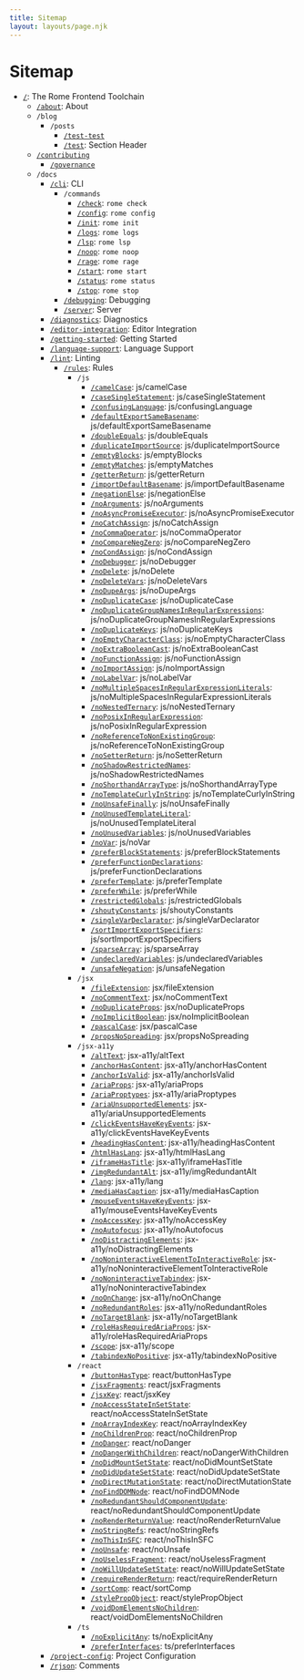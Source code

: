 ```yaml
---
title: Sitemap
layout: layouts/page.njk
---
```


# Sitemap

<!-- EVERYTHING BELOW IS AUTOGENERATED. SEE SCRIPTS FOLDER FOR UPDATE SCRIPTS hash(2bb22555e59f6f0b3019d001f3f890539f8a3c65) -->

 - [`/`](/): The Rome Frontend Toolchain
	 - [`/about`](/about.md/about): About
	 - `/blog`
		 - `/posts`
			 - [`/test-test`](/blog/posts/test-test)
			 - [`/test`](/blog/posts/test): Section Header
	 - [`/contributing`](/contributing)
		 - [`/governance`](/contributing/governance)
	 - `/docs`
		 - [`/cli`](/docs/cli): CLI
			 - `/commands`
				 - [`/check`](/docs/cli/commands/check): `rome check`
				 - [`/config`](/docs/cli/commands/config): `rome config`
				 - [`/init`](/docs/cli/commands/init): `rome init`
				 - [`/logs`](/docs/cli/commands/logs): `rome logs`
				 - [`/lsp`](/docs/cli/commands/lsp): `rome lsp`
				 - [`/noop`](/docs/cli/commands/noop): `rome noop`
				 - [`/rage`](/docs/cli/commands/rage): `rome rage`
				 - [`/start`](/docs/cli/commands/start): `rome start`
				 - [`/status`](/docs/cli/commands/status): `rome status`
				 - [`/stop`](/docs/cli/commands/stop): `rome stop`
			 - [`/debugging`](/docs/cli/debugging): Debugging
			 - [`/server`](/docs/cli/server): Server
		 - [`/diagnostics`](/docs/diagnostics): Diagnostics
		 - [`/editor-integration`](/docs/editor-integration): Editor Integration
		 - [`/getting-started`](/docs/getting-started): Getting Started
		 - [`/language-support`](/docs/language-support): Language Support
		 - [`/lint`](/docs/lint): Linting
			 - [`/rules`](/docs/lint/rules): Rules
				 - `/js`
					 - [`/camelCase`](/docs/lint/rules/js/camelCase): js/camelCase
					 - [`/caseSingleStatement`](/docs/lint/rules/js/caseSingleStatement): js/caseSingleStatement
					 - [`/confusingLanguage`](/docs/lint/rules/js/confusingLanguage): js/confusingLanguage
					 - [`/defaultExportSameBasename`](/docs/lint/rules/js/defaultExportSameBasename): js/defaultExportSameBasename
					 - [`/doubleEquals`](/docs/lint/rules/js/doubleEquals): js/doubleEquals
					 - [`/duplicateImportSource`](/docs/lint/rules/js/duplicateImportSource): js/duplicateImportSource
					 - [`/emptyBlocks`](/docs/lint/rules/js/emptyBlocks): js/emptyBlocks
					 - [`/emptyMatches`](/docs/lint/rules/js/emptyMatches): js/emptyMatches
					 - [`/getterReturn`](/docs/lint/rules/js/getterReturn): js/getterReturn
					 - [`/importDefaultBasename`](/docs/lint/rules/js/importDefaultBasename): js/importDefaultBasename
					 - [`/negationElse`](/docs/lint/rules/js/negationElse): js/negationElse
					 - [`/noArguments`](/docs/lint/rules/js/noArguments): js/noArguments
					 - [`/noAsyncPromiseExecutor`](/docs/lint/rules/js/noAsyncPromiseExecutor): js/noAsyncPromiseExecutor
					 - [`/noCatchAssign`](/docs/lint/rules/js/noCatchAssign): js/noCatchAssign
					 - [`/noCommaOperator`](/docs/lint/rules/js/noCommaOperator): js/noCommaOperator
					 - [`/noCompareNegZero`](/docs/lint/rules/js/noCompareNegZero): js/noCompareNegZero
					 - [`/noCondAssign`](/docs/lint/rules/js/noCondAssign): js/noCondAssign
					 - [`/noDebugger`](/docs/lint/rules/js/noDebugger): js/noDebugger
					 - [`/noDelete`](/docs/lint/rules/js/noDelete): js/noDelete
					 - [`/noDeleteVars`](/docs/lint/rules/js/noDeleteVars): js/noDeleteVars
					 - [`/noDupeArgs`](/docs/lint/rules/js/noDupeArgs): js/noDupeArgs
					 - [`/noDuplicateCase`](/docs/lint/rules/js/noDuplicateCase): js/noDuplicateCase
					 - [`/noDuplicateGroupNamesInRegularExpressions`](/docs/lint/rules/js/noDuplicateGroupNamesInRegularExpressions): js/noDuplicateGroupNamesInRegularExpressions
					 - [`/noDuplicateKeys`](/docs/lint/rules/js/noDuplicateKeys): js/noDuplicateKeys
					 - [`/noEmptyCharacterClass`](/docs/lint/rules/js/noEmptyCharacterClass): js/noEmptyCharacterClass
					 - [`/noExtraBooleanCast`](/docs/lint/rules/js/noExtraBooleanCast): js/noExtraBooleanCast
					 - [`/noFunctionAssign`](/docs/lint/rules/js/noFunctionAssign): js/noFunctionAssign
					 - [`/noImportAssign`](/docs/lint/rules/js/noImportAssign): js/noImportAssign
					 - [`/noLabelVar`](/docs/lint/rules/js/noLabelVar): js/noLabelVar
					 - [`/noMultipleSpacesInRegularExpressionLiterals`](/docs/lint/rules/js/noMultipleSpacesInRegularExpressionLiterals): js/noMultipleSpacesInRegularExpressionLiterals
					 - [`/noNestedTernary`](/docs/lint/rules/js/noNestedTernary): js/noNestedTernary
					 - [`/noPosixInRegularExpression`](/docs/lint/rules/js/noPosixInRegularExpression): js/noPosixInRegularExpression
					 - [`/noReferenceToNonExistingGroup`](/docs/lint/rules/js/noReferenceToNonExistingGroup): js/noReferenceToNonExistingGroup
					 - [`/noSetterReturn`](/docs/lint/rules/js/noSetterReturn): js/noSetterReturn
					 - [`/noShadowRestrictedNames`](/docs/lint/rules/js/noShadowRestrictedNames): js/noShadowRestrictedNames
					 - [`/noShorthandArrayType`](/docs/lint/rules/js/noShorthandArrayType): js/noShorthandArrayType
					 - [`/noTemplateCurlyInString`](/docs/lint/rules/js/noTemplateCurlyInString): js/noTemplateCurlyInString
					 - [`/noUnsafeFinally`](/docs/lint/rules/js/noUnsafeFinally): js/noUnsafeFinally
					 - [`/noUnusedTemplateLiteral`](/docs/lint/rules/js/noUnusedTemplateLiteral): js/noUnusedTemplateLiteral
					 - [`/noUnusedVariables`](/docs/lint/rules/js/noUnusedVariables): js/noUnusedVariables
					 - [`/noVar`](/docs/lint/rules/js/noVar): js/noVar
					 - [`/preferBlockStatements`](/docs/lint/rules/js/preferBlockStatements): js/preferBlockStatements
					 - [`/preferFunctionDeclarations`](/docs/lint/rules/js/preferFunctionDeclarations): js/preferFunctionDeclarations
					 - [`/preferTemplate`](/docs/lint/rules/js/preferTemplate): js/preferTemplate
					 - [`/preferWhile`](/docs/lint/rules/js/preferWhile): js/preferWhile
					 - [`/restrictedGlobals`](/docs/lint/rules/js/restrictedGlobals): js/restrictedGlobals
					 - [`/shoutyConstants`](/docs/lint/rules/js/shoutyConstants): js/shoutyConstants
					 - [`/singleVarDeclarator`](/docs/lint/rules/js/singleVarDeclarator): js/singleVarDeclarator
					 - [`/sortImportExportSpecifiers`](/docs/lint/rules/js/sortImportExportSpecifiers): js/sortImportExportSpecifiers
					 - [`/sparseArray`](/docs/lint/rules/js/sparseArray): js/sparseArray
					 - [`/undeclaredVariables`](/docs/lint/rules/js/undeclaredVariables): js/undeclaredVariables
					 - [`/unsafeNegation`](/docs/lint/rules/js/unsafeNegation): js/unsafeNegation
				 - `/jsx`
					 - [`/fileExtension`](/docs/lint/rules/jsx/fileExtension): jsx/fileExtension
					 - [`/noCommentText`](/docs/lint/rules/jsx/noCommentText): jsx/noCommentText
					 - [`/noDuplicateProps`](/docs/lint/rules/jsx/noDuplicateProps): jsx/noDuplicateProps
					 - [`/noImplicitBoolean`](/docs/lint/rules/jsx/noImplicitBoolean): jsx/noImplicitBoolean
					 - [`/pascalCase`](/docs/lint/rules/jsx/pascalCase): jsx/pascalCase
					 - [`/propsNoSpreading`](/docs/lint/rules/jsx/propsNoSpreading): jsx/propsNoSpreading
				 - `/jsx-a11y`
					 - [`/altText`](/docs/lint/rules/jsx-a11y/altText): jsx-a11y/altText
					 - [`/anchorHasContent`](/docs/lint/rules/jsx-a11y/anchorHasContent): jsx-a11y/anchorHasContent
					 - [`/anchorIsValid`](/docs/lint/rules/jsx-a11y/anchorIsValid): jsx-a11y/anchorIsValid
					 - [`/ariaProps`](/docs/lint/rules/jsx-a11y/ariaProps): jsx-a11y/ariaProps
					 - [`/ariaProptypes`](/docs/lint/rules/jsx-a11y/ariaProptypes): jsx-a11y/ariaProptypes
					 - [`/ariaUnsupportedElements`](/docs/lint/rules/jsx-a11y/ariaUnsupportedElements): jsx-a11y/ariaUnsupportedElements
					 - [`/clickEventsHaveKeyEvents`](/docs/lint/rules/jsx-a11y/clickEventsHaveKeyEvents): jsx-a11y/clickEventsHaveKeyEvents
					 - [`/headingHasContent`](/docs/lint/rules/jsx-a11y/headingHasContent): jsx-a11y/headingHasContent
					 - [`/htmlHasLang`](/docs/lint/rules/jsx-a11y/htmlHasLang): jsx-a11y/htmlHasLang
					 - [`/iframeHasTitle`](/docs/lint/rules/jsx-a11y/iframeHasTitle): jsx-a11y/iframeHasTitle
					 - [`/imgRedundantAlt`](/docs/lint/rules/jsx-a11y/imgRedundantAlt): jsx-a11y/imgRedundantAlt
					 - [`/lang`](/docs/lint/rules/jsx-a11y/lang): jsx-a11y/lang
					 - [`/mediaHasCaption`](/docs/lint/rules/jsx-a11y/mediaHasCaption): jsx-a11y/mediaHasCaption
					 - [`/mouseEventsHaveKeyEvents`](/docs/lint/rules/jsx-a11y/mouseEventsHaveKeyEvents): jsx-a11y/mouseEventsHaveKeyEvents
					 - [`/noAccessKey`](/docs/lint/rules/jsx-a11y/noAccessKey): jsx-a11y/noAccessKey
					 - [`/noAutofocus`](/docs/lint/rules/jsx-a11y/noAutofocus): jsx-a11y/noAutofocus
					 - [`/noDistractingElements`](/docs/lint/rules/jsx-a11y/noDistractingElements): jsx-a11y/noDistractingElements
					 - [`/noNoninteractiveElementToInteractiveRole`](/docs/lint/rules/jsx-a11y/noNoninteractiveElementToInteractiveRole): jsx-a11y/noNoninteractiveElementToInteractiveRole
					 - [`/noNoninteractiveTabindex`](/docs/lint/rules/jsx-a11y/noNoninteractiveTabindex): jsx-a11y/noNoninteractiveTabindex
					 - [`/noOnChange`](/docs/lint/rules/jsx-a11y/noOnChange): jsx-a11y/noOnChange
					 - [`/noRedundantRoles`](/docs/lint/rules/jsx-a11y/noRedundantRoles): jsx-a11y/noRedundantRoles
					 - [`/noTargetBlank`](/docs/lint/rules/jsx-a11y/noTargetBlank): jsx-a11y/noTargetBlank
					 - [`/roleHasRequiredAriaProps`](/docs/lint/rules/jsx-a11y/roleHasRequiredAriaProps): jsx-a11y/roleHasRequiredAriaProps
					 - [`/scope`](/docs/lint/rules/jsx-a11y/scope): jsx-a11y/scope
					 - [`/tabindexNoPositive`](/docs/lint/rules/jsx-a11y/tabindexNoPositive): jsx-a11y/tabindexNoPositive
				 - `/react`
					 - [`/buttonHasType`](/docs/lint/rules/react/buttonHasType): react/buttonHasType
					 - [`/jsxFragments`](/docs/lint/rules/react/jsxFragments): react/jsxFragments
					 - [`/jsxKey`](/docs/lint/rules/react/jsxKey): react/jsxKey
					 - [`/noAccessStateInSetState`](/docs/lint/rules/react/noAccessStateInSetState): react/noAccessStateInSetState
					 - [`/noArrayIndexKey`](/docs/lint/rules/react/noArrayIndexKey): react/noArrayIndexKey
					 - [`/noChildrenProp`](/docs/lint/rules/react/noChildrenProp): react/noChildrenProp
					 - [`/noDanger`](/docs/lint/rules/react/noDanger): react/noDanger
					 - [`/noDangerWithChildren`](/docs/lint/rules/react/noDangerWithChildren): react/noDangerWithChildren
					 - [`/noDidMountSetState`](/docs/lint/rules/react/noDidMountSetState): react/noDidMountSetState
					 - [`/noDidUpdateSetState`](/docs/lint/rules/react/noDidUpdateSetState): react/noDidUpdateSetState
					 - [`/noDirectMutationState`](/docs/lint/rules/react/noDirectMutationState): react/noDirectMutationState
					 - [`/noFindDOMNode`](/docs/lint/rules/react/noFindDOMNode): react/noFindDOMNode
					 - [`/noRedundantShouldComponentUpdate`](/docs/lint/rules/react/noRedundantShouldComponentUpdate): react/noRedundantShouldComponentUpdate
					 - [`/noRenderReturnValue`](/docs/lint/rules/react/noRenderReturnValue): react/noRenderReturnValue
					 - [`/noStringRefs`](/docs/lint/rules/react/noStringRefs): react/noStringRefs
					 - [`/noThisInSFC`](/docs/lint/rules/react/noThisInSFC): react/noThisInSFC
					 - [`/noUnsafe`](/docs/lint/rules/react/noUnsafe): react/noUnsafe
					 - [`/noUselessFragment`](/docs/lint/rules/react/noUselessFragment): react/noUselessFragment
					 - [`/noWillUpdateSetState`](/docs/lint/rules/react/noWillUpdateSetState): react/noWillUpdateSetState
					 - [`/requireRenderReturn`](/docs/lint/rules/react/requireRenderReturn): react/requireRenderReturn
					 - [`/sortComp`](/docs/lint/rules/react/sortComp): react/sortComp
					 - [`/stylePropObject`](/docs/lint/rules/react/stylePropObject): react/stylePropObject
					 - [`/voidDomElementsNoChildren`](/docs/lint/rules/react/voidDomElementsNoChildren): react/voidDomElementsNoChildren
				 - `/ts`
					 - [`/noExplicitAny`](/docs/lint/rules/ts/noExplicitAny): ts/noExplicitAny
					 - [`/preferInterfaces`](/docs/lint/rules/ts/preferInterfaces): ts/preferInterfaces
		 - [`/project-config`](/docs/project-config): Project Configuration
		 - [`/rjson`](/docs/rjson): Comments